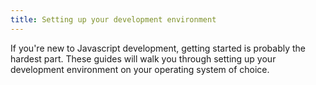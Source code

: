 ```yaml
---
title: Setting up your development environment
---
```


If you're new to Javascript development, getting started is probably
the hardest part. These guides will walk you through setting up your
development environment on your operating system of choice.

<ReadMore />


